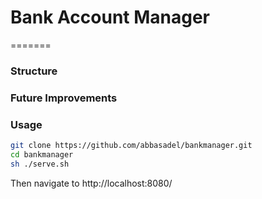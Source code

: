 
Bank Account Manager
=============

=======
### Structure


### Future Improvements

### Usage


```sh
git clone https://github.com/abbasadel/bankmanager.git
cd bankmanager
sh ./serve.sh

```

Then navigate to http://localhost:8080/

